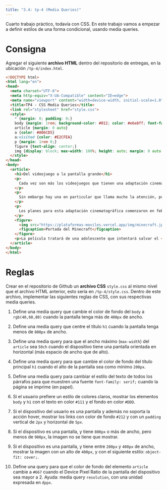 ```yaml
---
title: "3.4: tp-4 (Media Queries)"
---
```


Cuarto trabajo práctico, todavía con CSS. En este trabajo vamos a empezar a definir estilos de una forma condicional, usando media queries.

# Consigna

Agregar el siguiente **archivo HTML** dentro del repositorio de entregas, en la ubicación `/tp-4/index.html`.

```html
<!DOCTYPE html>
<html lang="en">
<head>
  <meta charset="UTF-8">
  <meta http-equiv="X-UA-Compatible" content="IE=edge">
  <meta name="viewport" content="width=device-width, initial-scale=1.0">
  <title>TP4 - CSS Media Queries</title>
  <link rel="stylesheet" href="style.css">
  <style>
    * {margin: 0; padding: 0;}
    body {margin: 1rem; background-color: #012; color: #e6e8ff; font-family: ui-monospace, 'Cascadia Code', 'Source Code Pro', Menlo, Consolas, 'DejaVu Sans Mono', monospace;}
    article {margin: 0 auto}
    a {color: #A06CD5}
    a:visited {color: #E2CFEA}
    p {margin: 1rem 0;}
    figure {text-align: center;}
    img {display: block; max-width: 100%; height: auto; margin: 0 auto; border-radius: 10px;}
  </style>
</head>
<body>
  <article>
    <h1>Del videojuego a la pantalla grande</h1>
    <p>
      Cada vez son más los videojuegos que tienen una adaptación cinematográfica. Estos últimos años se han visto en el cine títulos como <a href="https://es.wikipedia.org/wiki/Sonic,_la_pel%C3%ADcula">Sonic</a> o <a href="https://es.wikipedia.org/wiki/Pokémon:_Detective_Pikachu">Detective Pikachu</a> y se espera que en los próximos años esta tendencia se mantenga, con los rumores de películas de <a href="https://es.wikipedia.org/wiki/God_of_War_(franquicia)">God of War</a> y <a href="https://es.wikipedia.org/wiki/Street_Fighter">Street Fighter</a>.
    </p>
    <p>
      Sin embargo hay una en particular que llama mucho la atención, pues estamos hablando de nada más y nada menos que la película del famoso videojuego <a href="https://es.wikipedia.org/wiki/Minecraft">Minecraft</a>.
    </p>
    <p>
      Los planes para esta adaptación cinematográfica comenzaron en febrero de 2014 cuando <a href="https://es.wikipedia.org/wiki/Markus_Persson">Markus Persson</a> reveló que Mojang estaba en conversaciones con <a href="https://es.wikipedia.org/wiki/Warner_Bros.">Warner Bros</a> para el proyecto. El rodaje comenzó a mediados de enero de 2024 en Nueva Zelanda y se espera que la obra se estrene el 4 de abril de 2025.
    </p>
    <figure>
      <img src="https://plataformas-moviles.vercel.app/img/minecraft.jpg" alt="Minecraft Cover">
      <figcaption>Portada del Minecraft</figcaption>
    </figure>
    <p>La película tratará de una adolescente que intentará salvar el <a href="https://minecraft.fandom.com/es/wiki/Superficie">Overwolrd</a> del <a href="https://minecraft.fandom.com/es/wiki/Enderdragón">Enderdragon</a></p>
  </article>
</body>
</html>
```

# Reglas

Crear en el repositorio de Github un **archivo CSS** `style.css` al mismo nivel que el archivo HTML anterior, esto sería en `/tp-4/style.css`. Dentro de este archivo, implementar las siguientes reglas de CSS, con sus respectivas media queries.

1. Define una media query que cambie el color de fondo del `body` a `rgb(40,60,80)` cuando la pantalla tenga más de `400px` de ancho.

2. Define una media query que centre el título `h1` cuando la pantalla tenga menos de `800px` de ancho.

3. Define una media query para que el ancho máximo (`max-width`) del `article` sea `50ch` cuando el dispositivo tiene una pantalla orientada en horizontal (más espacio de ancho que de alto).

4. Define una media query para que cambie el color de fondo del título principal `h1` cuando el alto de la pantalla sea como mínimo `200px`.

5. Define una media query para cambiar el estilo del texto de todos los párrafos para que muestren una fuente `font-family: serif;` cuando la página se imprime (en papel).

6. Si el usuario prefiere un estilo de colores claros, mostrar los elementos `body` y `h1` con el texto en color `#111` y el fondo en color `#DDD`.

7. Si el dispositivo del usuario es una pantalla y además no soporta la acción hover, mostrar los links con color de fondo `#212` y con un `padding` vertical de `2px` y horizontal de `5px`.

8. Si el dispositivo es una pantalla, y tiene `800px` o más de ancho, pero menos de `900px`, la imagen no se tiene que mostrar.

9. Si el dispositivo es una pantalla, y tiene entre `200px` y `400px` de ancho, mostrar la imagen con un alto de `400px`, y con el siguiente estilo: `object-fit: cover;`.

10. Define una query para que el color de fondo del elemento `article` cambie a `#667` cuando el Device Pixel Ratio de la pantalla del dispositivo sea mayor a 2. Ayuda: media query `resolution`, con una unidad expresada en `dppx`.